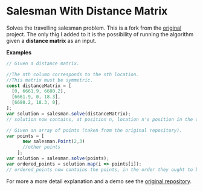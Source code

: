 # Salesman With Distance Matrix

Solves the travelling salesman problem. This is a fork from the [original](https://github.com/lovasoa/salesman.js/) project.
The only thig I added to it is the possibility of running the algorithm given a **distance matrix** as an input.

**Examples** 
```js
// Given a distance matrix.

//The nth column corresponds to the nth location.
//This matrix must be symmetric.
const distanceMatrix = [
  [0, 6661.9, 6680.2],
  [6661.9, 0, 18.3],
  [6680.2, 18.3, 0],
];
var solution = salesman.solve(distanceMatrix);
// solution now contains, at position n, location n's position in the optimized array.

// Given an array of points (taken from the original repository).
var points = [
      new salesman.Point(2,3)
      //other points
    ];
var solution = salesman.solve(points);
var ordered_points = solution.map(i => points[i]);
// ordered_points now contains the points, in the order they ought to be visited.
```
For more a more detail explanation and a demo see the [original repository](https://github.com/lovasoa/salesman.js/).
